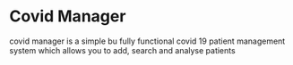 <h1> Covid Manager </h1>

<p> covid manager is a simple bu fully functional covid 19 patient management system which allows you to add, search and analyse patients</p>

